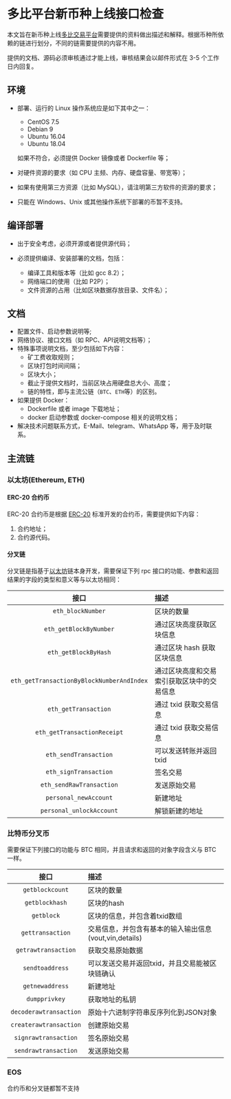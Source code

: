 # 多比平台新币种上线接口检查

本文旨在新币种上线[多比交易平台](https://www.dobiex.io/:_blank)需要提供的资料做出描述和解释。根据币种所依赖的链进行划分，不同的链需要提供的内容不用。

提供的文档、源码必须审核通过才能上线，审核结果会以邮件形式在 3-5 个工作日内回复。

## 环境

- 部署、运行的 Linux 操作系统应是如下其中之一：

    - CentOS 7.5
    - Debian 9
    - Ubuntu 16.04
    - Ubuntu 18.04

    如果不符合，必须提供 Docker 镜像或者 Dockerfile 等；

- 对硬件资源的要求（如 CPU 主频、内存、硬盘容量、带宽等）；

- 如果有使用第三方资源（比如 MySQL），请注明第三方软件的资源的要求；

- 只能在 Windows、Unix 或其他操作系统下部署的币暂不支持。

## 编译部署

- 出于安全考虑，必须开源或者提供源代码；

- 必须提供编译、安装部署的文档，包括：

    - 编译工具和版本等（比如 gcc 8.2）；
    - 网络端口的使用（比如 P2P）；
    - 文件资源的占用（比如区块数据存放目录、文件名）；

## 文档

- 配置文件、启动参数说明等;
- 网络协议、接口文档（如 RPC、API说明文档等）；
- 特殊事项说明文档，至少包括如下内容：
    - 矿工费收取规则；
    - 区块打包时间间隔；
    - 区块大小；
    - 截止于提供文档时，当前区块占用硬盘总大小、高度；
    - 链的特性，即与主流公链（`BTC`、`ETH`等）的区别。
- 如果提供 Docker：
    - Dockerfile 或者 image 下载地址；
    - docker 启动参数或 docker-compose 相关的说明文档；
- 解决技术问题联系方式，E-Mail、telegram、WhatsApp 等，用于及时联系。

## 主流链

### 以太坊(Ethereum, ETH)

#### ERC-20 合约币

ERC-20 合约币是根据 [ERC-20](https://en.wikipedia.org/wiki/ERC-20) 标准开发的合约币，需要提供如下内容：

1. 合约地址；
2. 合约源代码。

#### 分叉链

分叉链是指基于[以太坊](https://en.wikipedia.org/wiki/Ethereum)链本身开发，需要保证下列 rpc 接口的功能、参数和返回结果的字段的类型和意义等与以太坊相同：

|接口|描述|
|:---:|:---|
|`eth_blockNumber`|区块的数量|
|`eth_getBlockByNumber`|通过区块高度获取区块信息|
|`eth_getBlockByHash`|通过区块 hash 获取区块信息|
|`eth_getTransactionByBlockNumberAndIndex`|通过区块高度和交易索引获取区块中的交易信息|
|`eth_getTransaction`|通过 txid 获取交易信息|
|`eth_getTransactionReceipt`|通过 txid 获取交易信息|
|`eth_sendTransaction`|可以发送转账并返回 txid|
|`eth_signTransaction`|签名交易|
|`eth_sendRawTransaction`|发送原始交易|
|`personal_newAccount`|新建地址|
|`personal_unlockAccount`|解锁新建的地址|

### 比特币分叉币

需要保证下列接口的功能与 BTC 相同，并且请求和返回的对象字段含义与 BTC 一样。

|接口|描述|
|:---:|:---|
|`getblockcount`|区块的数量|
|`getblockhash`|区块的hash|
|`getblock`|区块的信息，并包含着txid数组|
|`gettransaction`|交易信息，并包含有基本的输入输出信息(vout,vin,details)|
|`getrawtransaction`|获取交易原始数据|
|`sendtoaddress`|可以发送交易并返回txid，并且交易能被区块链确认|
|`getnewaddress`|新建地址|
|`dumpprivkey`|获取地址的私钥|
|`decoderawtransaction`|原始十六进制字符串反序列化到JSON对象|
|`createrawtransaction`|创建原始交易|
|`signrawtransaction`|签名原始交易|
|`sendrawtransaction`|发送原始交易|

### EOS

合约币和分叉链都暂不支持
